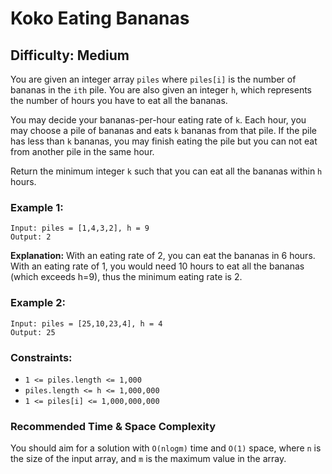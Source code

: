 
# Koko Eating Bananas

## Difficulty: Medium

You are given an integer array `piles` where `piles[i]` is the number of bananas in the `ith` pile. You are also given an integer `h`, which represents the number of hours you have to eat all the bananas.

You may decide your bananas-per-hour eating rate of `k`. Each hour, you may choose a pile of bananas and eats `k` bananas from that pile. If the pile has less than `k` bananas, you may finish eating the pile but you can not eat from another pile in the same hour.

Return the minimum integer `k` such that you can eat all the bananas within `h` hours.

### Example 1:
```
Input: piles = [1,4,3,2], h = 9
Output: 2
```

**Explanation:** With an eating rate of 2, you can eat the bananas in 6 hours. With an eating rate of 1, you would need 10 hours to eat all the bananas (which exceeds h=9), thus the minimum eating rate is 2.

### Example 2:
```
Input: piles = [25,10,23,4], h = 4
Output: 25
```

### Constraints:
- `1 <= piles.length <= 1,000`
- `piles.length <= h <= 1,000,000`
- `1 <= piles[i] <= 1,000,000,000`

### Recommended Time & Space Complexity
You should aim for a solution with `O(nlogm)` time and `O(1)` space, where `n` is the size of the input array, and `m` is the maximum value in the array.
